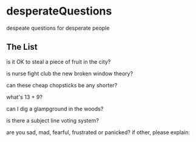 # desperateQuestions
despeate questions for desperate people

## The List
is it OK to steal a piece of fruit in the city?

is nurse fight club the new broken window theory?

can these cheap chopsticks be any shorter?

what's 13 + 9?

can I dig a glampground in the woods?

is there a subject line voting system?

are you sad, mad, fearful, frustrated or panicked? if other, please explain:
